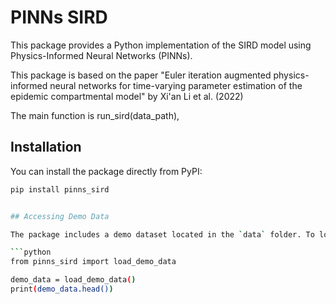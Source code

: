 # PINNs SIRD

This package provides a Python implementation of the SIRD model using Physics-Informed Neural Networks (PINNs).

This package is based on the paper "Euler iteration augmented physics-informed neural networks for time-varying parameter estimation of the epidemic compartmental model" by Xi'an Li et al. (2022)

The main function is run_sird(data_path), 

## Installation

You can install the package directly from PyPI:

```bash
pip install pinns_sird


## Accessing Demo Data

The package includes a demo dataset located in the `data` folder. To load the data:

```python
from pinns_sird import load_demo_data

demo_data = load_demo_data()
print(demo_data.head())
```
